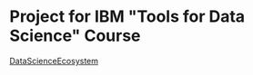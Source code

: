 # Project for IBM "Tools for Data Science" Course

[DataScienceEcosystem](https://github.com/OlenaPobehailo/DataScienceEcosystem/blob/main/DataScienceEcosystem.ipynb)

